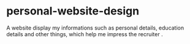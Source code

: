 # personal-website-design
A website display my informations such as personal details, education details and other things, which help me impress the recruiter .
